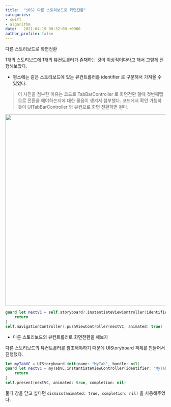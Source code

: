 ```yaml
---
title:  "iOS) 다른 스토리보드로 화면전환"
categories:
- swift
- algorithm
date:   2021-04-19 00:32:00 +0900
author_profile: false
---
```

다른 스토리보드로 화면전환

1개의 스토리보드에 1개의 뷰컨트롤러가 존재하는 것이 이상적이다라고 해서 그렇게 진행해보았다.

- 평소에는 같은 스토리보드에 있는 뷰컨트롤러를 identifier 로 구분해서 가져올 수 있었다. 

> 이 사진을 첨부한 이유는 코드로 TabBarController 로 화면전환 할때 첫번째탭으로 전환을 해야하는지에 대한 물음이 생겨서 첨부했다. 코드에서 확인 가능하듯이 UITabBarController 의 뷰컨으로 화면 전환하면 된다.

<img src= "https://user-images.githubusercontent.com/69136340/115151403-a8fbf800-a0a7-11eb-8658-a5508ed47787.png" width="600">

```swift
guard let nextVC = self.storyboard?.instantiateViewController(identifier: "TabBar") as? UITabBarController else {
    return
}
self.navigationController?.pushViewController(nextVC, animated: true)
```

- 다른 스토리보드의 뷰컨트롤러로 화면전환을 해보자

다른 스토리보드의 뷰컨트롤러를 참조해야하기 때문에 UIStoryboard 객체를 만들어서 진행했다. 

```swift
let myTabVC = UIStoryboard.init(name: "MyTab", bundle: nil)
guard let nextVC = myTabVC.instantiateViewController(identifier: "MyTabVC") as? MyTabVC else {
    return
}
self.present(nextVC, animated: true, completion: nil)
```

둘다 창을 닫고 싶다면 `dismiss(animated: true, completion: nil)` 을 사용해주었다.
